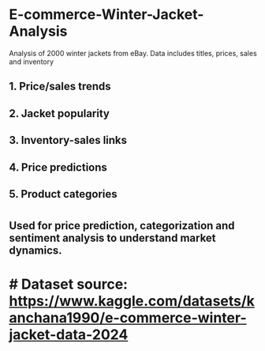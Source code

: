 # E-commerce-Winter-Jacket-Analysis
Analysis of 2000 winter jackets from eBay. Data includes titles, prices, sales and inventory

## 1. Price/sales trends
## 2. Jacket popularity
## 3. Inventory-sales links
## 4. Price predictions
## 5. Product categories
# 
## Used for price prediction, categorization and sentiment analysis to understand market dynamics.
# # Dataset source: https://www.kaggle.com/datasets/kanchana1990/e-commerce-winter-jacket-data-2024

